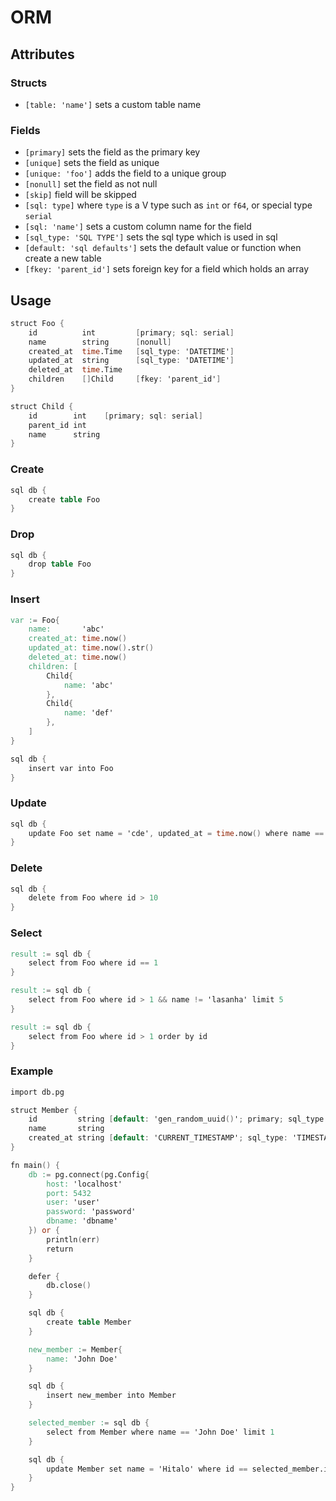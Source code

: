 # ORM

## Attributes

### Structs

- `[table: 'name']` sets a custom table name

### Fields

- `[primary]` sets the field as the primary key
- `[unique]` sets the field as unique
- `[unique: 'foo']` adds the field to a unique group
- `[nonull]` set the field as not null
- `[skip]` field will be skipped
- `[sql: type]` where `type` is a V type such as `int` or `f64`, or special type `serial`
- `[sql: 'name']` sets a custom column name for the field
- `[sql_type: 'SQL TYPE']` sets the sql type which is used in sql
- `[default: 'sql defaults']` sets the default value or function when create a new table
- `[fkey: 'parent_id']` sets foreign key for a field which holds an array

## Usage

```v ignore
struct Foo {
    id          int         [primary; sql: serial]
    name        string      [nonull]
    created_at  time.Time   [sql_type: 'DATETIME']
    updated_at  string      [sql_type: 'DATETIME']
    deleted_at  time.Time
    children    []Child     [fkey: 'parent_id']
}

struct Child {
    id        int    [primary; sql: serial]
    parent_id int
    name      string
}

```

### Create

```v ignore
sql db {
    create table Foo
}
```

### Drop

```v ignore
sql db {
    drop table Foo
}
```

### Insert

```v ignore
var := Foo{
    name:       'abc'
    created_at: time.now()
    updated_at: time.now().str()
    deleted_at: time.now()
    children: [
        Child{
            name: 'abc'
        },
        Child{
            name: 'def'
        },
    ]
}

sql db {
    insert var into Foo
}
```

### Update

```v ignore
sql db {
    update Foo set name = 'cde', updated_at = time.now() where name == 'abc'
}
```

### Delete
```v ignore
sql db {
    delete from Foo where id > 10
}
```

### Select
```v ignore
result := sql db {
    select from Foo where id == 1
}
```
```v ignore
result := sql db {
    select from Foo where id > 1 && name != 'lasanha' limit 5
}
```
```v ignore
result := sql db {
    select from Foo where id > 1 order by id
}
```

### Example
```v ignore
import db.pg

struct Member {
	id         string [default: 'gen_random_uuid()'; primary; sql_type: 'uuid']
	name       string
	created_at string [default: 'CURRENT_TIMESTAMP'; sql_type: 'TIMESTAMP']
}

fn main() {
	db := pg.connect(pg.Config{
		host: 'localhost'
		port: 5432
		user: 'user'
		password: 'password'
		dbname: 'dbname'
	}) or {
		println(err)
		return
	}

	defer {
		db.close()
	}

	sql db {
		create table Member
	}

	new_member := Member{
		name: 'John Doe'
	}

	sql db {
		insert new_member into Member
	}

	selected_member := sql db {
		select from Member where name == 'John Doe' limit 1
	}

	sql db {
		update Member set name = 'Hitalo' where id == selected_member.id
	}
}


```
